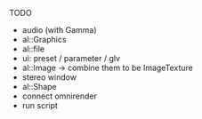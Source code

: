 TODO

- audio (with Gamma)
- al::Graphics
- al::file
- ui: preset / parameter / glv
- al::Image -> combine them to be ImageTexture
- stereo window
- al::Shape
- connect omnirender
- run script